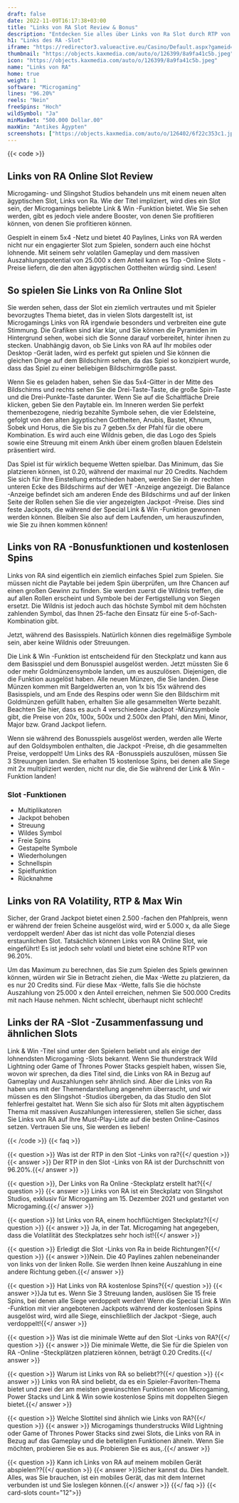 ```yaml
---
draft: false
date: 2022-11-09T16:17:38+03:00
title: "Links von RA Slot Review & Bonus"
description: "Entdecken Sie alles über Links von Ra Slot durch RTP von Microgaming, Auszahlungen, Volatilität, Funktionen und erhalten kostenlose Spins und Boni von den besten Online -Casinos!"
h1: "Links des RA -Slot"
iframe: "https://redirector3.valueactive.eu/Casino/Default.aspx?gameid=linksOfRaDesktop&applicationid=4123&serverid=1867&playmode=demo&ul=en&lobbyURL=https://slotcatalog.com/en/slots/Links-of-Ra"
thumbnail: "https://objects.kaxmedia.com/auto/o/126399/8a9fa41c5b.jpeg"
icon: "https://objects.kaxmedia.com/auto/o/126399/8a9fa41c5b.jpeg"
name: "Links von RA"
home: true
weight: 1
software: "Microgaming"
lines: "96.20%"
reels: "Nein"
freeSpins: "Hoch"
wildSymbol: "Ja"
minMaxBet: "500.000 Dollar.00"
maxWin: "Antikes Ägypten"
screenshots: ["https://objects.kaxmedia.com/auto/o/126402/6f22c353c1.jpeg"]
---
```


{{< code >}}<h2>Links von RA Online Slot Review</h2><p>Microgaming- und Slingshot Studios behandeln uns mit einem neuen alten ägyptischen Slot, Links von Ra. Wie der Titel impliziert, wird dies ein Slot sein, der Microgamings beliebte Link & Win -Funktion bietet. Wie Sie sehen werden, gibt es jedoch viele andere Booster, von denen Sie profitieren können, von denen Sie profitieren können.</p><p>Gespielt in einem 5x4 -Netz und bietet 40 Paylines, Links von RA werden nicht nur ein engagierter Slot zum Spielen, sondern auch eine höchst lohnende. Mit seinem sehr volatilen Gameplay und dem massiven Auszahlungspotential von 25.000 x dem Anteil kann es Top -Online Slots -Preise liefern, die den alten ägyptischen Gottheiten würdig sind. Lesen!</p><h2>So spielen Sie Links von Ra Online Slot</h2><p>Sie werden sehen, dass der Slot ein ziemlich vertrautes und mit Spieler bevorzugtes Thema bietet, das in vielen Slots dargestellt ist, ist Microgamings Links von RA irgendwie besonders und verbreiten eine gute Stimmung. Die Grafiken sind klar klar, und Sie können die Pyramiden im Hintergrund sehen, wobei sich die Sonne darauf vorbereitet, hinter ihnen zu stecken. Unabhängig davon, ob Sie Links von RA auf Ihr mobiles oder Desktop -Gerät laden, wird es perfekt gut spielen und Sie können die gleichen Dinge auf dem Bildschirm sehen, da das Spiel so konzipiert wurde, dass das Spiel zu einer beliebigen Bildschirmgröße passt.</p><p>Wenn Sie es geladen haben, sehen Sie das 5x4-Gitter in der Mitte des Bildschirms und rechts sehen Sie die Drei-Taste-Taste, die große Spin-Taste und die Drei-Punkte-Taste darunter. Wenn Sie auf die Schaltfläche Dreie klicken, geben Sie den Paytable ein. Im Inneren werden Sie perfekt themenbezogene, niedrig bezahlte Symbole sehen, die vier Edelsteine, gefolgt von den alten ägyptischen Gottheiten, Anubis, Bastet, Khnum, Sobek und Horus, die Sie bis zu 7 geben.5x der Pfahl für die obere Kombination. Es wird auch eine Wildnis geben, die das Logo des Spiels sowie eine Streuung mit einem Ankh über einem großen blauen Edelstein präsentiert wird.</p><p>Das Spiel ist für wirklich bequeme Wetten spielbar. Das Minimum, das Sie platzieren können, ist 0.20, während der maximal nur 20 Credits. Nachdem Sie sich für Ihre Einstellung entschieden haben, werden Sie in der rechten unteren Ecke des Bildschirms auf der WET -Anzeige angezeigt. Die Balance -Anzeige befindet sich am anderen Ende des Bildschirms und auf der linken Seite der Rollen sehen Sie die vier angezeigten Jackpot -Preise. Dies sind feste Jackpots, die während der Special Link & Win -Funktion gewonnen werden können. Bleiben Sie also auf dem Laufenden, um herauszufinden, wie Sie zu ihnen kommen können!</p><h2>Links von RA -Bonusfunktionen und kostenlosen Spins</h2><p>Links von RA sind eigentlich ein ziemlich einfaches Spiel zum Spielen. Sie müssen nicht die Paytable bei jedem Spin überprüfen, um Ihre Chancen auf einen großen Gewinn zu finden. Sie werden zuerst die Wildnis treffen, die auf allen Rollen erscheint und Symbole bei der Fertigstellung von Siegen ersetzt. Die Wildnis ist jedoch auch das höchste Symbol mit dem höchsten zahlenden Symbol, das Ihnen 25-fache den Einsatz für eine 5-of-Sach-Kombination gibt.</p><p>Jetzt, während des Basisspiels. Natürlich können dies regelmäßige Symbole sein, aber keine Wildnis oder Streuungen.</p><p>Die Link & Win -Funktion ist entscheidend für den Steckplatz und kann aus dem Basisspiel und dem Bonusspiel ausgelöst werden. Jetzt müssten Sie 6 oder mehr Goldmünzensymbole landen, um es auszulösen. Diejenigen, die die Funktion ausgelöst haben. Alle neuen Münzen, die Sie landen. Diese Münzen kommen mit Bargeldwerten an, von 1x bis 15x während des Basisspiels, und am Ende des Respins oder wenn Sie den Bildschirm mit Goldmünzen gefüllt haben, erhalten Sie alle gesammelten Werte bezahlt. Beachten Sie hier, dass es auch 4 verschiedene Jackpot -Münzsymbole gibt, die Preise von 20x, 100x, 500x und 2.500x den Pfahl, den Mini, Minor, Major bzw. Grand Jackpot liefern.</p><p>Wenn sie während des Bonusspiels ausgelöst werden, werden alle Werte auf den Goldsymbolen enthalten, die Jackpot -Preise, dh die gesammelten Preise, verdoppelt! Um Links des RA -Bonusspiels auszulösen, müssen Sie 3 Streuungen landen. Sie erhalten 15 kostenlose Spins, bei denen alle Siege mit 2x multipliziert werden, nicht nur die, die Sie während der Link & Win -Funktion landen!</p><h3>
Slot -Funktionen</h3><ul>
<li></span>
Multiplikatoren</li>
<li></span>
Jackpot behoben</li>
<li></span>
Streuung</li>
<li></span>
Wildes Symbol</li>
<li></span>
Freie Spins</li>
<li></span>
Gestapelte Symbole</li>
<li></span>
Wiederholungen</li>
<li></span>
Schnellspin</li>
<li></span>
Spielfunktion</li>
<li></span>
Rücknahme</li></ul><h2>Links von RA Volatility, RTP & Max Win</h2><p>Sicher, der Grand Jackpot bietet einen 2.500 -fachen den Pfahlpreis, wenn er während der freien Scheine ausgelöst wird, wird er 5.000 x, da alle Siege verdoppelt werden! Aber das ist nicht das volle Potenzial dieses erstaunlichen Slot. Tatsächlich können Links von RA Online Slot, wie eingeführt! Es ist jedoch sehr volatil und bietet eine schöne RTP von 96.20%.</p><p>Um das Maximum zu berechnen, das Sie zum Spielen des Spiels gewinnen können, würden wir Sie in Betracht ziehen, die Max -Wette zu platzieren, da es nur 20 Credits sind. Für diese Max -Wette, falls Sie die höchste Auszahlung von 25.000 x den Anteil erreichen, nehmen Sie 500.000 Credits mit nach Hause nehmen. Nicht schlecht, überhaupt nicht schlecht!</p><h2>Links der RA -Slot -Zusammenfassung und ähnlichen Slots</h2><p>Link & Win -Titel sind unter den Spielern beliebt und als einige der lohnendsten Microgaming -Slots bekannt. Wenn Sie thunderstrack Wild Lightning oder Game of Thrones Power Stacks gespielt haben, wissen Sie, wovon wir sprechen, da dies Titel sind, die Links von RA in Bezug auf Gameplay und Auszahlungen sehr ähnlich sind. Aber die Links von Ra haben uns mit der Themendarstellung angenehm überrascht, und wir müssen es den Slingshot -Studios übergeben, da das Studio den Slot fehlerfrei gestaltet hat. Wenn Sie sich also für Slots mit alten ägyptischem Thema mit massiven Auszahlungen interessieren, stellen Sie sicher, dass Sie Links von RA auf Ihre Must-Play-Liste auf die besten Online-Casinos setzen. Vertrauen Sie uns, Sie werden es lieben!</p>
{{< /code >}}
{{< faq >}}

{{< question >}} Was ist der RTP in den Slot -Links von ra?{{</ question >}}
{{< answer >}} Der RTP in den Slot -Links von RA ist der Durchschnitt von 96.20%.{{</ answer >}}

{{< question >}}, Der Links von Ra Online -Steckplatz erstellt hat?{{</ question >}}
{{< answer >}} Links von RA ist ein Steckplatz von Slingshot Studios, exklusiv für Microgaming am 15. Dezember 2021 und gestartet von Microgaming.{{</ answer >}}

{{< question >}} Ist Links von RA, einem hochflüchtigen Steckplatz?{{</ question >}}
{{< answer >}} Ja, in der Tat. Microgaming hat angegeben, dass die Volatilität des Steckplatzes sehr hoch ist!{{</ answer >}}

{{< question >}} Erledigt die Slot -Links von Ra in beide Richtungen?{{</ question >}}
{{< answer >}}Nein. Die 40 Paylines zahlen nebeneinander von links von der linken Rolle. Sie werden Ihnen keine Auszahlung in eine andere Richtung geben.{{</ answer >}}

{{< question >}} Hat Links von RA kostenlose Spins?{{</ question >}}
{{< answer >}}Ja tut es. Wenn Sie 3 Streuung landen, auslösen Sie 15 freie Spins, bei denen alle Siege verdoppelt werden! Wenn die Special Link & Win -Funktion mit vier angebotenen Jackpots während der kostenlosen Spins ausgelöst wird, wird alle Siege, einschließlich der Jackpot -Siege, auch verdoppelt!{{</ answer >}}

{{< question >}} Was ist die minimale Wette auf den Slot -Links von RA?{{</ question >}}
{{< answer >}} Die minimale Wette, die Sie für die Spielen von RA -Online -Steckplätzen platzieren können, beträgt 0.20 Credits.{{</ answer >}}

{{< question >}} Warum ist Links von RA so beliebt??{{</ question >}}
{{< answer >}} Links von RA sind beliebt, da es ein Spieler-Favoriten-Thema bietet und zwei der am meisten gewünschten Funktionen von Microgaming, Power Stacks und Link & Win sowie kostenlose Spins mit doppelten Siegen bietet.{{</ answer >}}

{{< question >}} Welche Slottitel sind ähnlich wie Links von RA?{{</ question >}}
{{< answer >}} Microgamings thunderstrucks Wild Lightning oder Game of Thrones Power Stacks sind zwei Slots, die Links von RA in Bezug auf das Gameplay und die beteiligten Funktionen ähneln. Wenn Sie möchten, probieren Sie es aus. Probieren Sie es aus,.{{</ answer >}}

{{< question >}} Kann ich Links von RA auf meinem mobilen Gerät abspielen??{{</ question >}}
{{< answer >}}Sicher kannst du. Dies handelt. Alles, was Sie brauchen, ist ein mobiles Gerät, das mit dem Internet verbunden ist und Sie loslegen können.{{</ answer >}}
{{</ faq >}}
{{< card-slots count="12">}}